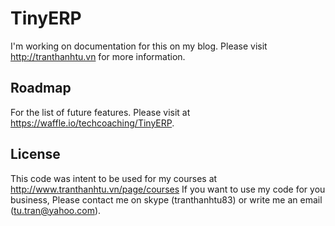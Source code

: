 # TinyERP
I'm working on documentation for this on my blog. Please visit http://tranthanhtu.vn for more information.
## Roadmap
For the list of future features. Please visit at https://waffle.io/techcoaching/TinyERP.
## License
This code was intent to be used for my courses at http://www.tranthanhtu.vn/page/courses 
If you want to use my code for you business, Please contact me on skype (tranthanhtu83) or write me an email (tu.tran@yahoo.com).

